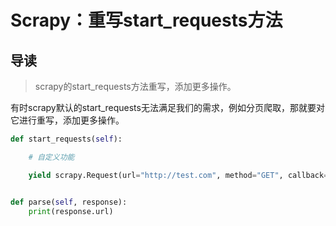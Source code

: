 # Scrapy：重写start_requests方法

## 导读

> scrapy的start_requests方法重写，添加更多操作。

有时scrapy默认的start_requests无法满足我们的需求，例如分页爬取，那就要对它进行重写，添加更多操作。

```python
def start_requests(self):

    # 自定义功能

    yield scrapy.Request(url="http://test.com", method="GET", callback=self.parse)


def parse(self, response):
    print(response.url)

```
